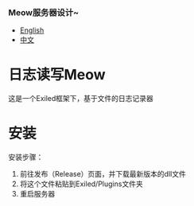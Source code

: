 ### Meow服务器设计~
- [English](https://github.com/MeowServer/TextChatMeow/blob/main/README.md)
- [中文](https://github.com/MeowServer/TextChatMeow/blob/main/README_Zh.md)
# 日志读写Meow
这是一个Exiled框架下，基于文件的日志记录器
# 安装
安装步骤：
1. 前往发布（Release）页面，并下载最新版本的dll文件
2. 将这个文件粘贴到Exiled/Plugins文件夹
3. 重启服务器
